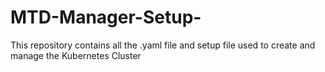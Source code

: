 # MTD-Manager-Setup-

This repository contains all the .yaml file and setup file used to create and manage the Kubernetes Cluster
